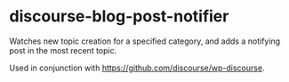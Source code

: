 # discourse-blog-post-notifier
Watches new topic creation for a specified category, and adds a notifying post in the most recent topic.
 
Used in conjunction with https://github.com/discourse/wp-discourse.
